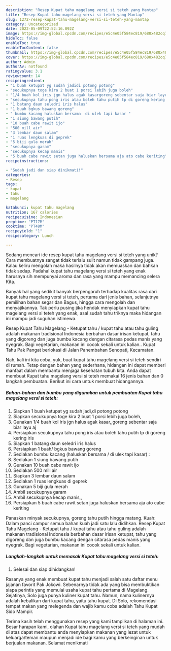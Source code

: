 ```yaml
---
description: "Resep Kupat tahu magelang versi si teteh yang Mantap"
title: "Resep Kupat tahu magelang versi si teteh yang Mantap"
slug: 1272-resep-kupat-tahu-magelang-versi-si-teteh-yang-mantap
category: Uncategorized
date: 2022-05-09T22:52:16.092Z
image: https://img-global.cpcdn.com/recipes/e5c4e05f584ec819/680x482cq70/kupat-tahu-magelang-versi-si-teteh-foto-resep-utama.jpg
hideToc: false
enableToc: true
enableTocContent: false
thumbnail: https://img-global.cpcdn.com/recipes/e5c4e05f584ec819/680x482cq70/kupat-tahu-magelang-versi-si-teteh-foto-resep-utama.jpg
cover: https://img-global.cpcdn.com/recipes/e5c4e05f584ec819/680x482cq70/kupat-tahu-magelang-versi-si-teteh-foto-resep-utama.jpg
author: Admin
authorAv: notfound
ratingvalue: 3.1
reviewcount: 14
recipeingredient:
- "1 buah ketupat yg sudah jadidi potong potong"
- "secukupnya toge kira 2 buat 1 porsi lebih juga boleh"
- "1/4 buah kol iris jgn halus agak kasargoreng sebentar saja biar layu aj"
- "secukupnya tahu pong iris atau boleh tahu putih tp di goreng kering iris"
- "1 batang daun seledri iris halus"
- "1 buah bgkus bawang goreng"
- " bumbu kacang haluskan bersama  di ulek tapi kasar "
- "1 siung bawang putih"
- "10 buah cabe rawit ijo"
- "500 mill air"
- "3 lembar daun salam"
- "1 ruas lengkuas di geprek"
- "5 biji gula merah"
- "secukupnya garam"
- "secukupnya kecap manis"
- "5 buah cabe rawit setan juga haluskan bersama aja ato cabe keriting"
recipeinstructions:

- "Sudah jadi dan siap dinikmati!"
categories:
- Resep
tags:
- kupat
- tahu
- magelang

katakunci: kupat tahu magelang 
nutrition: 167 calories
recipecuisine: Indonesian
preptime: "PT17M"
cooktime: "PT48M"
recipeyield: "1"
recipecategory: Lunch

---
```





Sedang mencari ide resep kupat tahu magelang versi si teteh yang unik? Cara membuatnya sangat tidak terlalu sulit namun tidak gampang juga. Kalau keliru mengolah maka hasilnya tidak akan memuaskan dan bahkan tidak sedap. Padahal kupat tahu magelang versi si teteh yang enak harusnya sih mempunyai aroma dan rasa yang mampu memancing selera Kita.





Banyak hal yang sedikit banyak berpengaruh terhadap kualitas rasa dari kupat tahu magelang versi si teteh, pertama dari jenis bahan, selanjutnya pemilihan bahan segar dan Bagus, hingga cara mengolah dan menyajikannya. Tak perlu pusing jika hendak menyiapkan kupat tahu magelang versi si teteh yang enak,      asal sudah tahu triknya maka hidangan ini mampu jadi suguhan istimewa.














Resep Kupat Tahu Magelang - Ketupat tahu / kupat tahu atau tahu guling adalah makanan tradisional Indonesia berbahan dasar irisan ketupat, tahu yang digoreng dan juga bumbu kacang dengan citarasa pedas manis yang nyegrak. Bagi vegetarian, makanan ini cocok sekali untuk kalian.. Kupat Tahu Pak Pangat berlokasi di Jalan Panembahan Senopati, Kecamatan.






Nah, kali ini kita coba, yuk, buat kupat tahu magelang versi si teteh sendiri di rumah. Tetap dengan bahan yang sederhana, hidangan ini dapat memberi manfaat dalam membantu menjaga kesehatan tubuh kita. Anda dapat membuat Kupat tahu magelang versi si teteh memakai 16 jenis bahan dan 0 langkah pembuatan. Berikut ini cara untuk membuat hidangannya.

<!--inarticleads1-->

##### Bahan-bahan dan bumbu yang digunakan untuk pembuatan Kupat tahu magelang versi si teteh:

1. Siapkan 1 buah ketupat yg sudah jadi,di potong potong
1. Siapkan secukupnya toge kira 2 buat 1 porsi lebih juga boleh,
1. Gunakan 1/4 buah kol iris jgn halus agak kasar,,goreng sebentar saja biar layu aj
1. Persiapkan secukupnya tahu pong iris atau boleh tahu putih tp di goreng kering iris
1. Siapkan 1 batang daun seledri iris halus
1. Persiapkan 1 buah/ bgkus bawang goreng
1. Sediakan  bumbu kacang (haluskan bersama / di ulek tapi kasar) :
1. Sediakan 1 siung bawang putih
1. Gunakan 10 buah cabe rawit ijo
1. Sediakan 500 mill air
1. Siapkan 3 lembar daun salam
1. Sediakan 1 ruas lengkuas di geprek
1. Gunakan 5 biji gula merah
1. Ambil secukupnya garam
1. Ambil secukupnya kecap manis,,
1. Persiapkan 5 buah cabe rawit setan juga haluskan bersama aja ato cabe keriting


Panaskan minyak secukupnya, goreng tahu putih hingga matang. Kuah: Dalam panci campur semua bahan kuah jadi satu lalu didihkan. Resep Kupat Tahu Magelang - Ketupat tahu / kupat tahu atau tahu guling adalah makanan tradisional Indonesia berbahan dasar irisan ketupat, tahu yang digoreng dan juga bumbu kacang dengan citarasa pedas manis yang nyegrak. Bagi vegetarian, makanan ini cocok sekali untuk kalian. 

<!--inarticleads2-->

##### Langkah-langkah untuk memasak Kupat tahu magelang versi si teteh:


1. Selesai dan siap dihidangkan!

Rasanya yang enak membuat kupat tahu menjadi salah satu daftar menu jajanan favorit Pak Jokowi. Sebenarnya tidak ada yang bisa membuktikan siapa perintis yang memulai usaha kupat tahu pertama di Magelang. Sejatinya, Solo juga punya kuliner kupat tahu. Namun, nama kulinernya adalah kebalikan dari kupat tahu, yaitu tahu kupat. Di Solo, rekomendasi tempat makan yang melegenda dan wajib kamu coba adalah Tahu Kupat Sido Mampir. 

Terima kasih telah menggunakan resep yang kami tampilkan di halaman ini. Besar harapan kami, olahan Kupat tahu magelang versi si teteh yang mudah di atas dapat membantu anda menyiapkan makanan yang lezat untuk keluarga/teman maupun menjadi ide bagi kamu yang berkeinginan untuk berjualan makanan. Selamat menikmati
